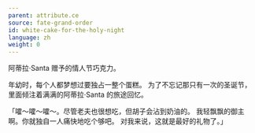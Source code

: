 ```yaml
---
parent: attribute.ce
source: fate-grand-order
id: white-cake-for-the-holy-night
language: zh
weight: 0
---
```


阿蒂拉·Santa 赠予的情人节巧克力。

年幼时，每个人都梦想过要独占一整个蛋糕。
为了不忘记那只有一次的圣诞节，里面倾注着满满的阿蒂拉·Santa 的旅途回忆。

「嚯～嚯～嚯～。尽管老夫也很想吃，但胡子会沾到奶油的。
我轻飘飘的御主啊。你就独自一人痛快地吃个够吧。
对我来说，这就是最好的礼物了。」

